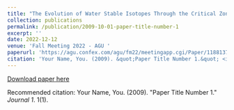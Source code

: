 ```yaml
---
title: "The Evolution of Water Stable Isotopes Through the Critical Zone: Direct Observations from a Vadose-Zone Monitoring System at the Eel River Critical Zone Observatory"
collection: publications
permalink: /publication/2009-10-01-paper-title-number-1
excerpt: ''
date: 2022-12-12
venue: 'Fall Meeting 2022 - AGU '
paperurl: 'https://agu.confex.com/agu/fm22/meetingapp.cgi/Paper/1188137'
citation: 'Your Name, You. (2009). &quot;Paper Title Number 1.&quot; <i>Journal 1</i>. 1(1).'
---
```



[Download paper here](http://academicpages.github.io/files/paper1.pdf)

Recommended citation: Your Name, You. (2009). "Paper Title Number 1." <i>Journal 1</i>. 1(1).